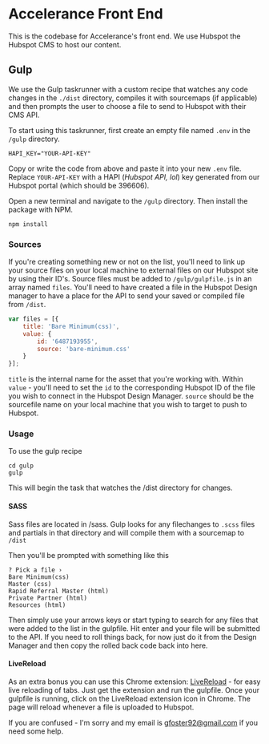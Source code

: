# Accelerance Front End

This is the codebase for Accelerance's front end. We use Hubspot the Hubspot CMS to host our content.

## Gulp
We use the Gulp taskrunner with a custom recipe that watches any code changes in the `./dist` directory, compiles it with sourcemaps (if applicable) and then prompts the user to choose a file to send to Hubspot with their CMS API.

To start using this taskrunner, first create an empty file named `.env` in the `/gulp` directory.

```shell
HAPI_KEY="YOUR-API-KEY"
```

Copy or write the code from above and paste it into your new `.env` file. Replace `YOUR-API-KEY` with a HAPI (_Hubspot API, lol_) key generated from our Hubspot portal (which should be 396606).

Open a new terminal and navigate to the `/gulp` directory. Then install the package with NPM.

```shell
npm install
```

### Sources

If you're creating something new or not on the list, you'll need to link up your  source files on your local machine to external files on our Hubspot site by using their ID's. Source files must be added to `/gulp/gulpfile.js` in an array named `files`. You'll need to have created a file in the Hubspot Design manager to have a place for the API to send your saved or compiled file from `/dist`.

```javascript
var files = [{
    title: 'Bare Minimum(css)',
    value: {
        id: '6487193955',
        source: 'bare-minimum.css'
    }
}];
```
`title` is the internal name for the asset that you're working with.
 Within `value` - you'll need to set the `id` to the corresponding Hubspot ID of the file you wish to connect in the Hubspot Design Manager. `source` should be the sourcefile name on your local machine that you wish to target to push to Hubspot.

### Usage
To use the gulp recipe
```shell
cd gulp
gulp
```
This will begin the task that watches the /dist directory for changes.

#### SASS
Sass files are located in /sass. Gulp looks for any filechanges to `.scss` files and partials in that directory and will compile them with a sourcemap to `/dist`

Then you'll be prompted with something like this
```shell
? Pick a file ›
Bare Minimum(css)
Master (css)
Rapid Referral Master (html)
Private Partner (html)
Resources (html)
```
Then simply use your arrows keys or start typing to search for any files that were added to the list in the gulpfile. Hit enter and your file will be submitted to the API. If you need to roll things back, for now just do it from the Design Manager and then copy the rolled back code back into here.

#### LiveReload

As an extra bonus you can use this Chrome extension: [LiveReload](https://chrome.google.com/webstore/detail/livereload/jnihajbhpnppcggbcgedagnkighmdlei) - for easy live reloading of tabs. Just get the extension and run the gulpfile. Once your gulpfile is running, click on the LiveReload extension icon in Chrome. The page will reload whenever a file is uploaded to Hubspot.

If you are confused - I'm sorry and my email is gfoster92@gmail.com if you need some help.